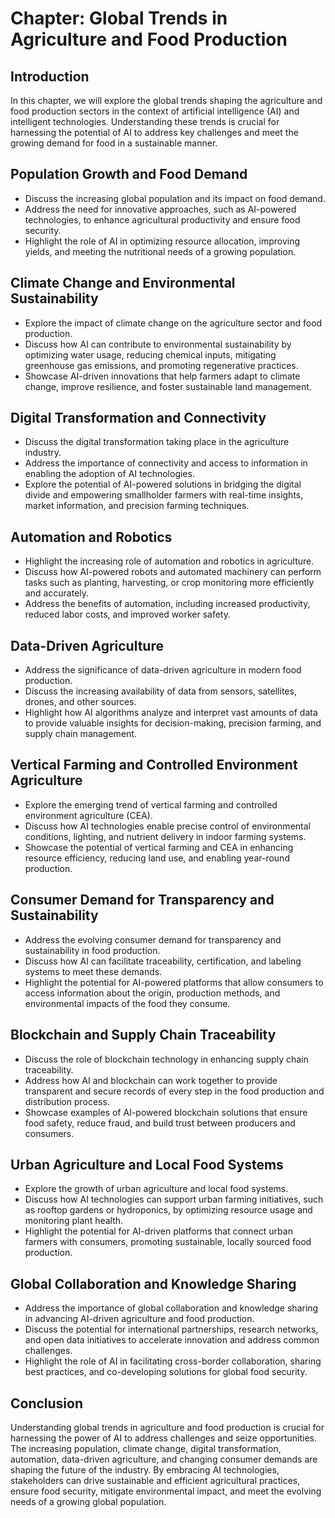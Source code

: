 Chapter: Global Trends in Agriculture and Food Production
=========================================================

Introduction
------------

In this chapter, we will explore the global trends shaping the agriculture and food production sectors in the context of artificial intelligence (AI) and intelligent technologies. Understanding these trends is crucial for harnessing the potential of AI to address key challenges and meet the growing demand for food in a sustainable manner.

Population Growth and Food Demand
---------------------------------

* Discuss the increasing global population and its impact on food demand.
* Address the need for innovative approaches, such as AI-powered technologies, to enhance agricultural productivity and ensure food security.
* Highlight the role of AI in optimizing resource allocation, improving yields, and meeting the nutritional needs of a growing population.

Climate Change and Environmental Sustainability
-----------------------------------------------

* Explore the impact of climate change on the agriculture sector and food production.
* Discuss how AI can contribute to environmental sustainability by optimizing water usage, reducing chemical inputs, mitigating greenhouse gas emissions, and promoting regenerative practices.
* Showcase AI-driven innovations that help farmers adapt to climate change, improve resilience, and foster sustainable land management.

Digital Transformation and Connectivity
---------------------------------------

* Discuss the digital transformation taking place in the agriculture industry.
* Address the importance of connectivity and access to information in enabling the adoption of AI technologies.
* Explore the potential of AI-powered solutions in bridging the digital divide and empowering smallholder farmers with real-time insights, market information, and precision farming techniques.

Automation and Robotics
-----------------------

* Highlight the increasing role of automation and robotics in agriculture.
* Discuss how AI-powered robots and automated machinery can perform tasks such as planting, harvesting, or crop monitoring more efficiently and accurately.
* Address the benefits of automation, including increased productivity, reduced labor costs, and improved worker safety.

Data-Driven Agriculture
-----------------------

* Address the significance of data-driven agriculture in modern food production.
* Discuss the increasing availability of data from sensors, satellites, drones, and other sources.
* Highlight how AI algorithms analyze and interpret vast amounts of data to provide valuable insights for decision-making, precision farming, and supply chain management.

Vertical Farming and Controlled Environment Agriculture
-------------------------------------------------------

* Explore the emerging trend of vertical farming and controlled environment agriculture (CEA).
* Discuss how AI technologies enable precise control of environmental conditions, lighting, and nutrient delivery in indoor farming systems.
* Showcase the potential of vertical farming and CEA in enhancing resource efficiency, reducing land use, and enabling year-round production.

Consumer Demand for Transparency and Sustainability
---------------------------------------------------

* Address the evolving consumer demand for transparency and sustainability in food production.
* Discuss how AI can facilitate traceability, certification, and labeling systems to meet these demands.
* Highlight the potential for AI-powered platforms that allow consumers to access information about the origin, production methods, and environmental impacts of the food they consume.

Blockchain and Supply Chain Traceability
----------------------------------------

* Discuss the role of blockchain technology in enhancing supply chain traceability.
* Address how AI and blockchain can work together to provide transparent and secure records of every step in the food production and distribution process.
* Showcase examples of AI-powered blockchain solutions that ensure food safety, reduce fraud, and build trust between producers and consumers.

Urban Agriculture and Local Food Systems
----------------------------------------

* Explore the growth of urban agriculture and local food systems.
* Discuss how AI technologies can support urban farming initiatives, such as rooftop gardens or hydroponics, by optimizing resource usage and monitoring plant health.
* Highlight the potential for AI-driven platforms that connect urban farmers with consumers, promoting sustainable, locally sourced food production.

Global Collaboration and Knowledge Sharing
------------------------------------------

* Address the importance of global collaboration and knowledge sharing in advancing AI-driven agriculture and food production.
* Discuss the potential for international partnerships, research networks, and open data initiatives to accelerate innovation and address common challenges.
* Highlight the role of AI in facilitating cross-border collaboration, sharing best practices, and co-developing solutions for global food security.

Conclusion
----------

Understanding global trends in agriculture and food production is crucial for harnessing the power of AI to address challenges and seize opportunities. The increasing population, climate change, digital transformation, automation, data-driven agriculture, and changing consumer demands are shaping the future of the industry. By embracing AI technologies, stakeholders can drive sustainable and efficient agricultural practices, ensure food security, mitigate environmental impact, and meet the evolving needs of a growing global population.
